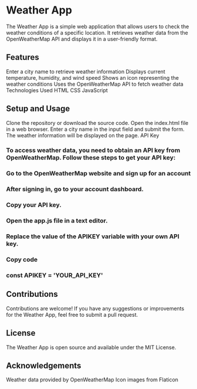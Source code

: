 # Weather App
The Weather App is a simple web application that allows users to check the weather conditions of a specific location. It retrieves weather data from the OpenWeatherMap API and displays it in a user-friendly format.

## Features
Enter a city name to retrieve weather information
Displays current temperature, humidity, and wind speed
Shows an icon representing the weather conditions
Uses the OpenWeatherMap API to fetch weather data
Technologies Used
HTML
CSS
JavaScript
## Setup and Usage
Clone the repository or download the source code.
Open the index.html file in a web browser.
Enter a city name in the input field and submit the form.
The weather information will be displayed on the page.
API Key
### To access weather data, you need to obtain an API key from OpenWeatherMap. Follow these steps to get your API key:

### Go to the OpenWeatherMap website and sign up for an account

### After signing in, go to your account dashboard.

### Copy your API key.

### Open the app.js file in a text editor.

### Replace the value of the APIKEY variable with your own API key.
### Copy code
### const APIKEY = 'YOUR_API_KEY'

## Contributions
Contributions are welcome! If you have any suggestions or improvements for the Weather App, feel free to submit a pull request.

## License
The Weather App is open source and available under the MIT License.

## Acknowledgements
Weather data provided by OpenWeatherMap
Icon images from Flaticon
